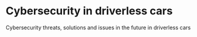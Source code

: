 # Cybersecurity in driverless cars 
Cybersecurity threats, solutions and issues in the future in driverless cars 
